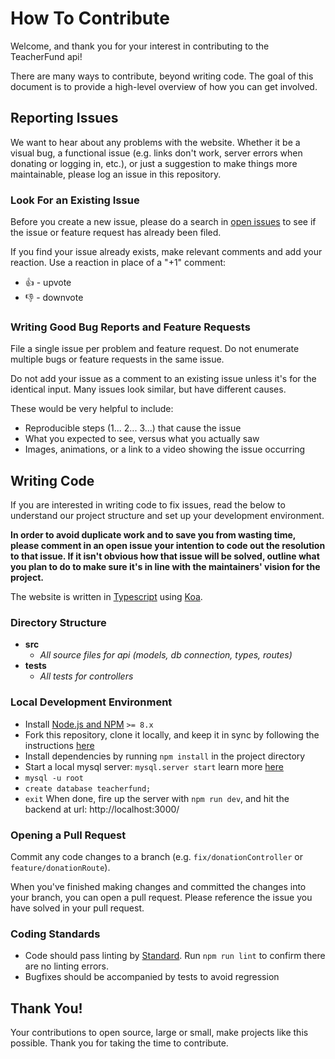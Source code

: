 # How To Contribute

Welcome, and thank you for your interest in contributing to the TeacherFund api!

There are many ways to contribute, beyond writing code. The goal of this document is to provide a high-level overview of how you can get involved.

## Reporting Issues
We want to hear about any problems with the website. Whether it be a visual bug, a functional issue (e.g. links don't work, server errors when donating or logging in, etc.), or just a suggestion to make things more maintainable, please log an issue in this repository.

### Look For an Existing Issue
Before you create a new issue, please do a search in [open issues](https://github.com/teacherfund/TeacherFund_api/issues) to see if the issue or feature request has already been filed.

If you find your issue already exists, make relevant comments and add your reaction. Use a reaction in place of a "+1" comment:

- 👍 - upvote
- 👎 - downvote

### Writing Good Bug Reports and Feature Requests
File a single issue per problem and feature request. Do not enumerate multiple bugs or feature requests in the same issue.

Do not add your issue as a comment to an existing issue unless it's for the identical input. Many issues look similar, but have different causes.

These would be very helpful to include:
- Reproducible steps (1... 2... 3...) that cause the issue
- What you expected to see, versus what you actually saw
- Images, animations, or a link to a video showing the issue occurring

## Writing Code
If you are interested in writing code to fix issues, read the below to understand our project structure and set up your development environment.

**In order to avoid duplicate work and to save you from wasting time, please comment in an open issue your intention to code out the resolution to that issue. If it isn't obvious how that issue will be solved, outline what you plan to do to make sure it's in line with the maintainers' vision for the project.**

The website is written in [Typescript](https://www.typescriptlang.org/docs/home.html) using [Koa](https://koajs.com/). 

### Directory Structure
- **src**
  - _All source files for api (models, db connection, types, routes)_
- **tests**
  - _All tests for controllers_

### Local Development Environment
- Install [Node.js and NPM](https://nodejs.org) `>= 8.x`
- Fork this repository, clone it locally, and keep it in sync by following the instructions [here](https://help.github.com/articles/fork-a-repo/)
- Install dependencies by running `npm install` in the project directory
- Start a local mysql server: `mysql.server start` learn more [here](https://tableplus.io/blog/2018/10/how-to-start-stop-restart-mysql-server.html)
- `mysql -u root`
- `create database teacherfund;`
- `exit`
  When done, fire up the server with `npm run dev`, and hit the backend at url: http://localhost:3000/

### Opening a Pull Request
Commit any code changes to a branch (e.g. `fix/donationController` or `feature/donationRoute`).

When you've finished making changes and committed the changes into your branch, you can open a pull request. Please reference the issue you have solved in your pull request.

### Coding Standards

- Code should pass linting by [Standard](https://standardjs.com/). Run `npm run lint` to confirm there are no linting errors.
- Bugfixes should be accompanied by tests to avoid regression

## Thank You!
Your contributions to open source, large or small, make projects like this possible. Thank you for taking the time to contribute.
